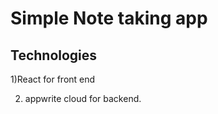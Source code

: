 # Simple Note taking app

Technologies
-------------------

1)React for front end 

2) appwrite cloud for backend.
